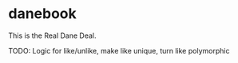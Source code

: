 danebook
========

This is the Real Dane Deal.

TODO: Logic for like/unlike, make like unique, turn like polymorphic